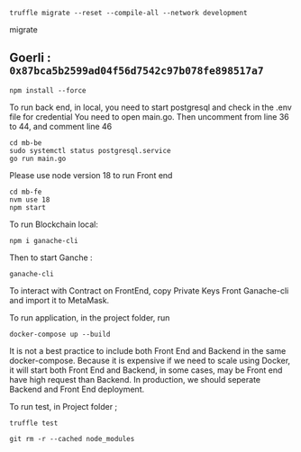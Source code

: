 `truffle migrate --reset --compile-all --network development`

migrate

## Goerli : `0x87bca5b2599ad04f56d7542c97b078fe898517a7`

`npm install --force`

To run back end, in local, you need to start postgresql and check in the .env file for credential 
 You need to open main.go. Then uncomment from line 36 to 44, and comment line 46

```
cd mb-be
sudo systemctl status postgresql.service
go run main.go
```

Please use node version 18 to run Front end

```
cd mb-fe
nvm use 18
npm start
```

To run Blockchain local:

`npm i ganache-cli`

Then to start Ganche :

`ganache-cli`

To interact with Contract on FrontEnd, copy Private Keys Front Ganache-cli and import it to MetaMask. 

To run application, in the project folder, run 

`docker-compose up --build`

It is not a best practice to include both Front End and Backend in the same docker-compose. Because it is expensive if we need to scale using Docker, it will start both Front End and Backend, in some cases, may be Front end have high request than Backend. In production, we should seperate Backend and Front End deployment. 

To run test, in Project folder ; 

`truffle test`

`git rm -r --cached node_modules`